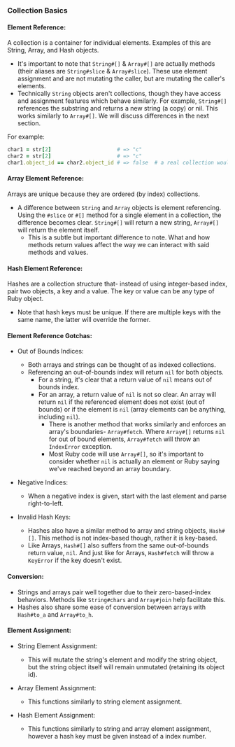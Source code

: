 ### Collection Basics

#### Element Reference:
A collection is a container for individual elements.  Examples of this are String, Array, and Hash objects.

- It's important to note that `String#[]` & `Array#[]` are actually methods (their aliases are `String#slice` & `Array#slice`).  These use element assignment and are not mutating the caller, but are mutating the caller's elements.
- Technically `String` objects aren't collections, though they have access and assignment features which behave similarly.  For example, `String#[]` references the substring and returns a new string (a copy) or nil.  This works similarly to `Array#[]`.  We will discuss differences in the next section.

For example:
```ruby
char1 = str[2]                     # => "c"
char2 = str[2]                     # => "c"
char1.object_id == char2.object_id # => false  # a real collection would return `true`
```

#### Array Element Reference:
Arrays are unique because they are ordered (by index) collections.

- A difference between `String` and `Array` objects is element referencing.  Using the `#slice` or `#[]` method for a single element in a collection, the difference becomes clear.  `String#[]` will return a new string, `Array#[]` will return the element itself.
	- This is a subtle but important difference to note.  What and how methods return values affect the way we can interact with said methods and values.

#### Hash Element Reference:
Hashes are a collection structure that- instead of using integer-based index, pair two objects, a key and a value.  The key or value can be any type of Ruby object.

- Note that hash keys must be unique.  If there are multiple keys with the same name, the latter will override the former.

#### Element Reference Gotchas:
- Out of Bounds Indices: 
  - Both arrays and strings can be thought of as indexed collections.
  - Referencing an out-of-bounds index will return `nil` for both objects.
    - For a string, it's clear that a return value of `nil` means out of bounds index.
    - For an array, a return value of `nil` is not so clear.  An array will return `nil` if the referenced element does not exist (out of bounds) or if the element is `nil` (array elements can be anything, including `nil`).
	    - There is another method that works similarly and enforces an array's boundaries- `Array#fetch`.  Where `Array#[]` returns `nil` for out of bound elements, `Array#fetch` will throw an `IndexError` exception.
	    - Most Ruby code will use `Array#[]`, so it's important to consider whether `nil` is actually an element or Ruby saying we've reached beyond an array boundary.

- Negative Indices:
  - When a negative index is given, start with the last element and parse right-to-left.

- Invalid Hash Keys:
  - Hashes also have a similar method to array and string objects, `Hash#[]`.  This method is not index-based though, rather it is key-based.
  - Like Arrays, `Hash#[]` also suffers from the same out-of-bounds return value, `nil`.  And just like for Arrays, `Hash#fetch` will throw a `KeyError` if the key doesn't exist.

#### Conversion:
- Strings and arrays pair well together due to their zero-based-index behaviors.  Methods like `String#chars` and `Array#join` help facilitate this.
- Hashes also share some ease of conversion between arrays with `Hash#to_a` and `Array#to_h`.

#### Element Assignment:
- String Element Assignment:
  - This will mutate the string's element and modify the string object, but the string object itself will remain unmutated (retaining its object id).

- Array Element Assignment:
  - This functions similarly to string element assignment.

- Hash Element Assignment:
  - This functions similarly to string and array element assignment, however a hash key must be given instead of a index number.
